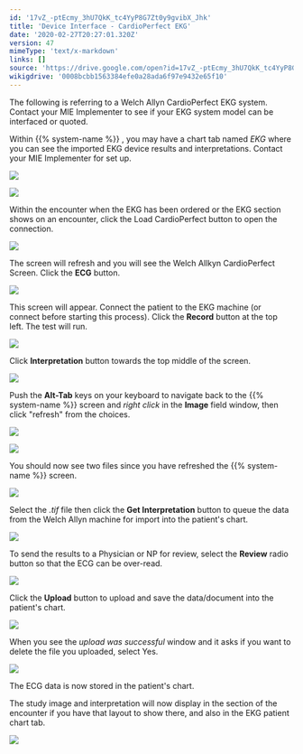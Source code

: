 ```yaml
---
id: '17vZ_-ptEcmy_3hU7QkK_tc4YyP8G7Zt0y9gvibX_Jhk'
title: 'Device Interface - CardioPerfect EKG'
date: '2020-02-27T20:27:01.320Z'
version: 47
mimeType: 'text/x-markdown'
links: []
source: 'https://drive.google.com/open?id=17vZ_-ptEcmy_3hU7QkK_tc4YyP8G7Zt0y9gvibX_Jhk'
wikigdrive: '0008bcbb1563384efe0a28ada6f97e9432e65f10'
---
```

The following is referring to a Welch Allyn CardioPerfect EKG system. Contact your MIE Implementer to see if your EKG system model can be interfaced or quoted.

Within {{% system-name %}} , you may have a chart tab named *EKG* where you can see the imported EKG device results and interpretations. Contact your MIE Implementer for set up.

![](../device-interface-cardioperfect-ekg.assets/f12d0c121e2793caf79716564a77e43f.png)

![](../device-interface-cardioperfect-ekg.assets/8f1405bb63f5e9ec5a4090cfa5c38e39.png)

Within the encounter when the EKG has been ordered or the EKG section shows on an encounter, click the Load CardioPerfect button to open the connection.

![](../device-interface-cardioperfect-ekg.assets/4a734f9bb9a6439d868568b5de198910.png)

The screen will refresh and you will see the Welch Allkyn CardioPerfect Screen. Click the **ECG** button.

![](../device-interface-cardioperfect-ekg.assets/691ef8a0032e8d78401d541fb8581ccc.png)

This screen will appear. Connect the patient to the EKG machine (or connect before starting this process). Click the **Record** button at the top left. The test will run.

![](../device-interface-cardioperfect-ekg.assets/d5f3905e19db6ff1257d5ed05ca11ed0.png)

Click **Interpretation** button towards the top middle of the screen.

![](../device-interface-cardioperfect-ekg.assets/c5b0594e2549fe6919043112f4dcdf56.png)

Push the **Alt-Tab** keys on your keyboard to navigate back to the {{% system-name %}} screen and *right click* in the **Image** field window, then click "refresh" from the choices.

![](../device-interface-cardioperfect-ekg.assets/36b23df905265fbed8a172762e24e47f.png)

![](../device-interface-cardioperfect-ekg.assets/f05be6ec91d5620224ec754236674562.png)

You should now see two files since you have refreshed the {{% system-name %}} screen.

![](../device-interface-cardioperfect-ekg.assets/f51bb77a2367fc3bb1397487ecc8c669.png)

Select the *.tif* file then click the **Get Interpretation** button to queue the data from the Welch Allyn machine for import into the patient's chart.

![](../device-interface-cardioperfect-ekg.assets/8b509d96c51458f751367db30a9b0a55.png)

To send the results to a Physician or NP for review, select the **Review** radio button so that the ECG can be over-read.

![](../device-interface-cardioperfect-ekg.assets/91fe9762f5cdf4c6e9df5a9e39c277aa.png)

Click the **Upload** button to upload and save the data/document into the patient's chart.

![](../device-interface-cardioperfect-ekg.assets/2078980ff4ee4b2ff920cae375858ab8.png)

When you see the *upload was successful* window and it asks if you want to delete the file you uploaded, select Yes.

![](../device-interface-cardioperfect-ekg.assets/726dc82d6e0adf47af14532c843a065a.png)

The ECG data is now stored in the patient's chart.

The study image and interpretation will now display in the section of the encounter if you have that layout to show there, and also in the EKG patient chart tab.

![](../device-interface-cardioperfect-ekg.assets/82939e9057e2bbd179bf120e8d473ccf.png)
